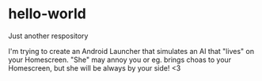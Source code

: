 # hello-world
Just another respository

I'm trying to create an Android Launcher that simulates an AI that "lives" on your Homescreen.
"She" may annoy you or eg. brings choas to your Homescreen, but she will be always by your side! <3
